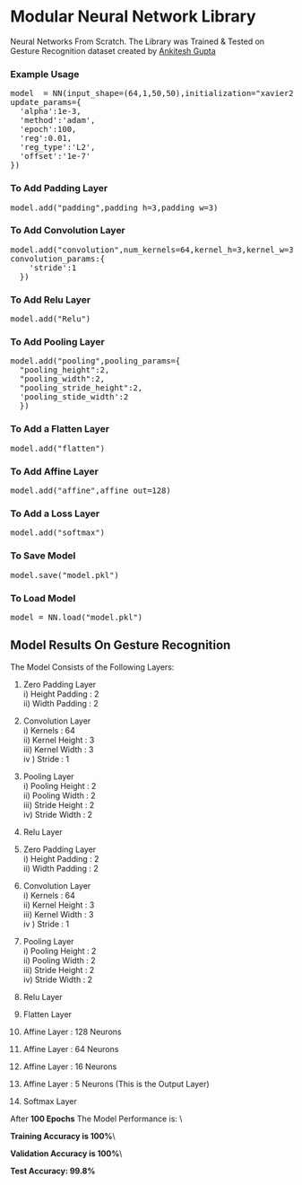 # Modular Neural Network Library
Neural Networks From Scratch. The Library was Trained & Tested on Gesture Recognition dataset created by <a href="https://github.com/ankitesh97">Ankitesh Gupta</a>

### Example Usage
<pre>
model  = NN(input_shape=(64,1,50,50),initialization="xavier2",
update_params={
  'alpha':1e-3,
  'method':'adam',
  'epoch':100,
  'reg':0.01,
  'reg_type':'L2',
  'offset':'1e-7'
})</pre>

### To Add Padding Layer
<pre>model.add("padding",padding_h=3,padding_w=3)</pre>

### To Add Convolution Layer
<pre>model.add("convolution",num_kernels=64,kernel_h=3,kernel_w=3,\
convolution_params:{
    'stride':1
  })
</pre>
### To Add Relu Layer
<pre>model.add("Relu")</pre>

### To Add Pooling Layer
<pre>model.add("pooling",pooling_params={
  "pooling_height":2,
  "pooling_width":2,
  "pooling_stride_height":2,
  'pooling_stide_width':2
  })
</pre>
### To Add a Flatten Layer
<pre>model.add("flatten")</pre>

### To Add Affine Layer
<pre>model.add("affine",affine_out=128)</pre>

### To Add a Loss Layer
<pre>model.add("softmax")</pre>

### To Save Model
<pre>model.save("model.pkl")</pre>

### To Load Model
<pre>model = NN.load("model.pkl")</pre>

## Model Results On Gesture Recognition

The Model Consists of the Following Layers:

1) Zero Padding Layer \
  i) Height Padding : 2 \
 ii) Width Padding : 2

2) Convolution Layer \
  i) Kernels : 64 \
 ii) Kernel Height : 3 \
iii) Kernel Width  : 3 \
iv ) Stride        : 1

3) Pooling Layer \
  i) Pooling Height : 2 \
 ii) Pooling Width : 2 \
iii) Stride Height : 2 \
 iv) Stride Width  : 2

4) Relu Layer

5) Zero Padding Layer \
  i) Height Padding : 2 \
 ii) Width Padding : 2

6) Convolution Layer \
  i) Kernels : 64 \
 ii) Kernel Height : 3 \
iii) Kernel Width  : 3 \
iv ) Stride        : 1

7) Pooling Layer \
  i) Pooling Height : 2 \
 ii) Pooling Width : 2 \
iii) Stride Height : 2 \
 iv) Stride Width  : 2
8) Relu Layer

9) Flatten Layer

10) Affine Layer : 128 Neurons

11) Affine Layer : 64 Neurons

12) Affine Layer : 16 Neurons

13) Affine Layer : 5 Neurons (This is the Output Layer)

14) Softmax Layer

After <b>100 Epochs</b> The Model Performance is: \

<b>Training Accuracy is 100%</b>\

<b>Validation Accuracy is 100%</b>\

<b>Test Accuracy:  99.8%</b>
